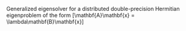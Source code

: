 Generalized eigensolver for a distributed double-precision Hermitian eigenproblem of the form \[\mathbf{A}\mathbf{x} = \lambda\mathbf{B}\mathbf{x}\]
